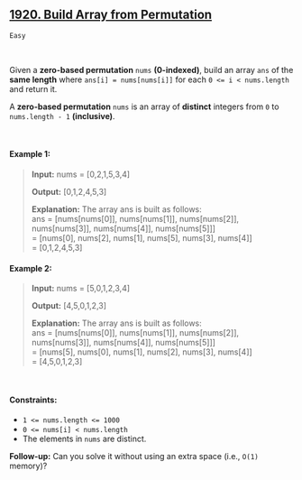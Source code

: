 ## [1920. Build Array from Permutation](https://leetcode.com/problems/build-array-from-permutation)

<code>Easy</code>

<br>

Given a __zero-based permutation__ <code>nums</code> __(0-indexed)__, build an array <code>ans</code> of the __same length__ where <code>ans[i] = nums[nums[i]]</code> for each <code>0 <= i < nums.length</code> and return it.

A __zero-based permutation__ <code>nums</code> is an array of __distinct__ integers from <code>0</code> to <code>nums.length - 1</code> __(inclusive)__.

<br>

#### Example 1:

> __Input:__ nums = [0,2,1,5,3,4]
> 
> __Output:__ [0,1,2,4,5,3]
> 
> __Explanation:__ The array ans is built as follows:   
> ans = [nums[nums[0]], nums[nums[1]], nums[nums[2]], nums[nums[3]], nums[nums[4]], nums[nums[5]]]  
>     = [nums[0], nums[2], nums[1], nums[5], nums[3], nums[4]]  
>     = [0,1,2,4,5,3]  
    
#### Example 2:

> __Input:__ nums = [5,0,1,2,3,4]
> 
> __Output:__ [4,5,0,1,2,3]
> 
> __Explanation:__ The array ans is built as follows:  
> ans = [nums[nums[0]], nums[nums[1]], nums[nums[2]], nums[nums[3]], nums[nums[4]], nums[nums[5]]]  
>     = [nums[5], nums[0], nums[1], nums[2], nums[3], nums[4]]  
>     = [4,5,0,1,2,3]  

<br>

#### Constraints:

- <code>1 <= nums.length <= 1000</code>
- <code>0 <= nums[i] < nums.length</code>
- The elements in <code>nums</code> are distinct.

__Follow-up:__ Can you solve it without using an extra space (i.e., <code>O(1)</code> memory)?
